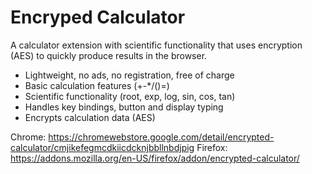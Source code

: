 # Encryped Calculator
A calculator extension with scientific functionality that uses encryption (AES) to quickly produce results in the browser.

* Lightweight, no ads, no registration, free of charge
* Basic calculation features (+-*/()=)
* Scientific functionality (root, exp, log, sin, cos, tan)
* Handles key bindings, button and display typing
* Encrypts calculation data (AES)



Chrome: https://chromewebstore.google.com/detail/encrypted-calculator/cmjikefegmcdkiicdcknjbbllnbdjpig
Firefox: https://addons.mozilla.org/en-US/firefox/addon/encrypted-calculator/
